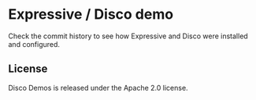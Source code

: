 # Expressive / Disco demo

Check the commit history to see how Expressive and Disco were installed and
configured.

## License

Disco Demos is released under the Apache 2.0 license.
